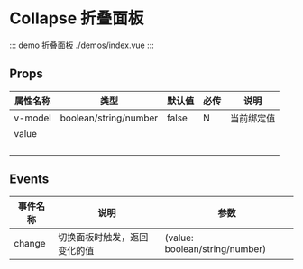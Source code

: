 # Collapse 折叠面板

::: demo 折叠面板 ./demos/index.vue
:::


## Props

|属性名称     |类型    |默认值       |必传|说明                                                      |
|-----------|------|----------|--|--------------------------------------------------------|
|v-model  |boolean/string/number|false      |N |当前绑定值        |
|value || | | |
|           |                       |        |      |            |
|           |                       |        |      |            |
|           |                       |        |      |            |
|           |                       |        |      |            |

## Events

|事件名称  |说明                         |参数               |
|------|-----------------|---------------------------|
|change|切换面板时触发，返回变化的值|(value: boolean/string/number)|

